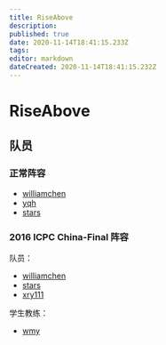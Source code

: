 ```yaml
---
title: RiseAbove
description: 
published: true
date: 2020-11-14T18:41:15.233Z
tags: 
editor: markdown
dateCreated: 2020-11-14T18:41:15.232Z
---
```


# RiseAbove

## 队员

### 正常阵容

* [williamchen](/person/williamchen)
* [yqh](/person/yqh)
* [stars](/person/stars)

### 2016 ICPC China-Final 阵容

队员：

* [williamchen](/person/williamchen)
* [stars](/person/stars)
* [xry111](/person/xry111)

学生教练：

* [wmy](/person/wmy)